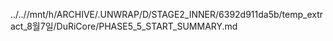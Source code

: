 ../..//mnt/h/ARCHIVE/.UNWRAP/D/STAGE2_INNER/6392d911da5b/temp_extract_8월7일/DuRiCore/PHASE5_5_START_SUMMARY.md